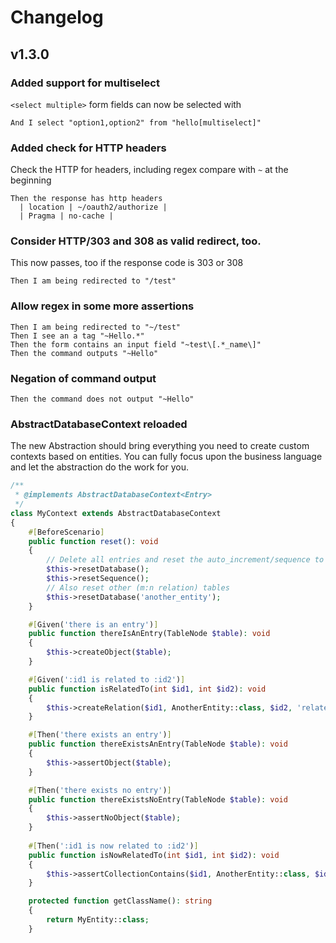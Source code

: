 # Changelog

## v1.3.0
### Added support for multiselect
`<select multiple>` form fields can now be selected with
```gherkin
And I select "option1,option2" from "hello[multiselect]"
```

### Added check for HTTP headers 
Check the HTTP for headers, including regex compare with `~` at the beginning
```gherkin
Then the response has http headers
  | location | ~/oauth2/authorize |
  | Pragma | no-cache |
```

### Consider HTTP/303 and 308 as valid redirect, too.
This now passes, too if the response code is 303 or 308  
```gherkin
Then I am being redirected to "/test"
```

### Allow regex in some more assertions
```gherkin
Then I am being redirected to "~/test"
Then I see an a tag "~Hello.*"
Then the form contains an input field "~test\[.*_name\]"
Then the command outputs "~Hello"
```

### Negation of command output
```gherkin
Then the command does not output "~Hello"
```

### AbstractDatabaseContext reloaded
The new Abstraction should bring everything you need to create custom contexts based on entities.
You can fully focus upon the business language and let the abstraction do the work for you.
```php
/**
 * @implements AbstractDatabaseContext<Entry>
 */
class MyContext extends AbstractDatabaseContext
{
    #[BeforeScenario]
    public function reset(): void
    {
        // Delete all entries and reset the auto_increment/sequence to 0
        $this->resetDatabase();
        $this->resetSequence();
        // Also reset other (m:n relation) tables
        $this->resetDatabase('another_entity');
    }

    #[Given('there is an entry')]
    public function thereIsAnEntry(TableNode $table): void
    {
        $this->createObject($table);
    }

    #[Given(':id1 is related to :id2')]
    public function isRelatedTo(int $id1, int $id2): void
    {
        $this->createRelation($id1, AnotherEntity::class, $id2, 'relatedTo');
    }

    #[Then('there exists an entry')]
    public function thereExistsAnEntry(TableNode $table): void
    {
        $this->assertObject($table);
    }

    #[Then('there exists no entry')]
    public function thereExistsNoEntry(TableNode $table): void
    {
        $this->assertNoObject($table);
    }
    
    #[Then(':id1 is now related to :id2')]
    public function isNowRelatedTo(int $id1, int $id2): void
    {
        $this->assertCollectionContains($id1, AnotherEntity::class, $id2, 'relatedTo');
    }

    protected function getClassName(): string
    {
        return MyEntity::class;
    }
```